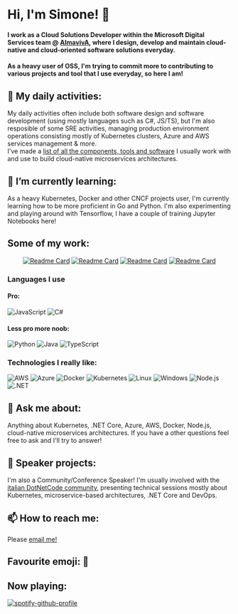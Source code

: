 # Hi, I'm Simone! 👋

#### I work as a Cloud Solutions Developer within the **Microsoft Digital Services** team @ [AlmavivA](https://github.com/AlmavivA), where I design, develop and maintain cloud-native and cloud-oriented software solutions everyday. <br/>
#### As a heavy user of OSS, I'm trying to commit more to contributing to various projects and tool that I use everyday, so here I am! <br/>

## 🏢 My daily activities:
My daily activities often include both software design and software development (using mostly languages such as C#, JS/TS), but I'm also resposible of some SRE activities, managing production environment operations consisting mostly of Kubernetes clusters, Azure and AWS services management & more. <br/>
I've made a [list of all the components, tools and software](https://k8stools.almdev.it/) I usually work with and use to build cloud-native microservices architectures.

## 🌱 I’m currently learning:
As a heavy Kubernetes, Docker and other CNCF projects user, I'm currently learning how to be more proficient in Go and Python.
I'm also experimenting and playing around with Tensorflow, I have a couple of training Jupyter Notebooks here!

## Some of my work:
<div align="center">
  
[![Readme Card](https://github-readme-stats.vercel.app/api/pin/?username=nataz77&repo=cs-py)](https://github.com/nataz77/cs-py) [![Readme Card](https://github-readme-stats.vercel.app/api/pin/?username=nataz77&repo=pgbackupd)](https://github.com/nataz77/pgbackupd) [![Readme Card](https://github-readme-stats.vercel.app/api/pin/?username=nataz77&repo=awesome-k8s)](https://github.com/nataz77/awesome-k8s)  [![Readme Card](https://github-readme-stats.vercel.app/api/pin/?username=nataz77&repo=shext)](https://github.com/nataz77/shext) 
  
</div>

### Languages I use

#### Pro:

![JavaScript](https://img.shields.io/badge/-JavaScript-000?&logo=JavaScript)
![C#](https://img.shields.io/badge/C%23-239120?style=for-the-badge&logo=c-sharp&logoColor=white)

#### Less pro more noob:
![Python](https://img.shields.io/badge/-Python-000?&logo=Python)
![Java](https://img.shields.io/badge/-Java-000?&logo=Java&logoColor=007396)
![TypeScript](https://img.shields.io/badge/-TypeScript-000?&logo=TypeScript)


### Technologies I really like:

![AWS](https://img.shields.io/badge/Amazon_AWS-232F3E?style=for-the-badge&logo=amazon-aws&logoColor=white)
![Azure](https://img.shields.io/badge/Microsoft_Azure-0089D6?style=for-the-badge&logo=microsoft-azure&logoColor=white)
![Docker](https://img.shields.io/badge/-Docker-000?&logo=Docker)
![Kubernetes](https://img.shields.io/badge/-Kubernetes-000?&logo=Kubernetes)
![Linux](https://img.shields.io/badge/-Linux-000?&logo=Linux)
![Windows](https://img.shields.io/badge/Windows-0078D6?style=for-the-badge&logo=windows&logoColor=white)
![Node.js](https://img.shields.io/badge/-Node.js-000?&logo=node.js)
![.NET](https://img.shields.io/badge/.NET-5C2D91?style=for-the-badge&logo=.net&logoColor=white)

## 💬 Ask me about:
Anything about Kubernetes, .NET Core, Azure, AWS, Docker, Node.js, cloud-native microservices architectures. If you have a other questions feel free to ask and I'll try to answer!

## 🌆 Speaker projects:
I'm also a Community/Conference Speaker! I'm usually involved with the [italian DotNetCode community](https://www.linkedin.com/company/dotnetcode/about/), presenting technical sessions mostly about Kubernetes, microservice-based architectures, .NET Core and DevOps.

## 📫 How to reach me:
Please [email me!](mailto://natalinis@outlook.com)

## Favourite emoji: 👻

## Now playing:
[![spotify-github-profile](https://spotify-github-profile.vercel.app/api/view?uid=1190706498&cover_image=true&theme=default)](https://spotify-github-profile.vercel.app/api/view?uid=1190706498&redirect=true)

